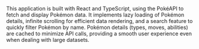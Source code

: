 This application is built with React and TypeScript, using the PokéAPI to fetch and display Pokémon data. It implements lazy loading of Pokémon details, infinite scrolling for efficient data rendering, and a search feature to quickly filter Pokémon by name. Pokémon details (types, moves, abilities) are cached to minimize API calls, providing a smooth user experience even when dealing with large datasets.
